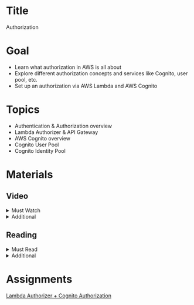 # Title

Authorization

# Goal

- Learn what authorization in AWS is all about
- Explore different authorization concepts and services like Cognito, user pool, etc.
- Set up an authorization via AWS Lambda and AWS Cognito

# Topics

- Authentication & Authorization overview
- Lambda Authorizer & API Gateway
- AWS Cognito overview
- Cognito User Pool
- Cognito Identity Pool

# Materials

## Video

<details>
  <summary>Must Watch</summary>

  The following content provides enough info to complete the task.

  <blockquote>

  <details>
    <summary>In English</summary>

   <blockquote>

   - [TBD](https://videoportal.epam.com/), ~0 mins
   </blockquote>
  </details>

  <details>
    <summary>In Russian</summary>

   <blockquote>

   - [RU Intoduction](https://videoportal.epam.com/video/vbdGYloE9zAppoZDaWqy), ~2 mins
   - [RU Authorization Process in General](https://videoportal.epam.com/video/lNdwY9MyyQelBepYy2Gk), ~24 mins
   - [RU Lambda Authorization](https://videoportal.epam.com/video/njDdYP6E9eQ0o8Vz72Xb), ~3 mins
   - [RU Lambda Authorization Practice](https://videoportal.epam.com/video/59pZaAyDpPzPmPv6aNzq), ~28 mins
   - [RU Hometask](https://videoportal.epam.com/video/wPQe73vNZg0qAXW6JAqn), ~16 mins
   - [RU Cognito Authorization](https://videoportal.epam.com/video/1g5mYRWy2OQNg6jJWoDG), ~8 mins
   - [RU Cognito Authorization Practice](https://videoportal.epam.com/video/MRwdYoVdbPkXv65Wa3bL), ~22 mins
   </blockquote>
  </details>

  </blockquote>

</details>

<details>
  <summary>Additional</summary>

  The following content provides more info for further studies.

  <blockquote>

  - [Secure your API Gateway with Amazon Cognito User Pools](https://www.youtube.com/watch?v=oFSU6rhFETk), ~31 mins
  - [Secure your API Gateway with Lambda Authorizer](https://www.youtube.com/watch?v=al5I9v5Y-kA), ~25 mins
  - [Beyond authentication: Guide to secure Amazon Cognito applications](https://www.youtube.com/watch?v=QDR-pX7Ho8k), ~26 mins
  - [Fine-grained Access Control with Amazon Cognito Identity Pools](https://www.youtube.com/watch?v=tAUmz94O2Qo), ~20 mins
  - [Serverless Authentication and Authorization](https://www.youtube.com/watch?v=VZqG7HjT2AQ), 53mins
  </blockquote>

</details>

## Reading

<details>
  <summary>Must Read</summary>

  The following content provides enough info to complete the task.

  <blockquote>

  - [What is Amazon Cognito](https://docs.aws.amazon.com/cognito/latest/developerguide/what-is-amazon-cognito.html)
  - [Getting started with Amazon Cognito](https://docs.aws.amazon.com/cognito/latest/developerguide/cognito-getting-started.html)
  - [Amazon Cognito user pools](https://docs.aws.amazon.com/cognito/latest/developerguide/cognito-user-identity-pools.html)
  </blockquote>

</details>

<details>
  <summary>Additional</summary>

  The following content provides more info for further studies.

  <blockquote>

  - [Customizing user pool workflows with Lambda triggers](https://docs.aws.amazon.com/cognito/latest/developerguide/cognito-user-identity-pools-working-with-aws-lambda-triggers.html)
  - [Use API Gateway Lambda authorizers](https://docs.aws.amazon.com/apigateway/latest/developerguide/apigateway-use-lambda-authorizer.html)
  - [Control access to a REST API using Amazon Cognito user pools as authorizer](https://docs.aws.amazon.com/apigateway/latest/developerguide/apigateway-integrate-with-cognito.html)
  </blockquote>

</details>

# Assignments

[Lambda Authorizer + Cognito Authorization](./task.md)
